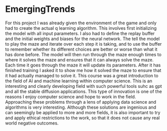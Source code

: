 # EmergingTrends
For this project I was already given the environment of the game and only had to create the actual q learning algorithm. This involves first initializing the model with all input parameters. I also had to define the replay buffer and the initial weights and biases for the neural network. The tell the model to play the maze and iterate over each step it is taking, and to use the buffer to remember whether its different choices are better or worse than what it has done before. The model will then run through the maze enough times to where it solves the maze and ensures that it can always solve the maze. Each time it goes through the maze it will update its parameters. After it has finished training I asked it to show me how it solved the maze to ensure that it had actually managed to solve it. 
This course was a great introduction to the field of AI and machine learning within computer science. This is an interesting and clearly developing field with such powerful tools suhc as gpt and all the stable diffusion applications. This type of innovation is one of the reasons I enjoy computer science and hope to work in the field. Approaching these problems through a lens of applying data science and algorithms is very interesting. 
Although these solutions are ingenious and can seemingly be applied to more and more fields, it is also important to try and apply ethical restrictions to the work, so that it does not cause any real world negative outcomes.

